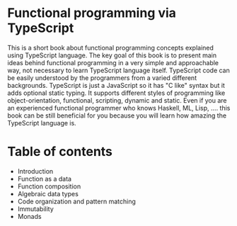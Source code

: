 # Functional programming via TypeScript

This is a short book about  functional programming concepts explained using TypeScript language. The key goal of this book is to present main ideas behind functional programming in a very simple and approachable way, not necessary to learn TypeScript language itself. TypeScript code can be easily understood by the programmers from a varied different backgrounds. TypeScript is just a JavaScript so it has "C like" syntax but it adds optional static typing. It supports different styles of programming like object-orientation, functional, scripting, dynamic and static. Even if you are an experienced functional programmer who knows Haskell, ML, Lisp, .... this book can be still beneficial for you because you will learn how amazing the TypeScript language is.

# Table of contents

- Introduction
- Function as a data
- Function composition
- Algebraic data types
- Code organization and pattern matching
- Immutability
- Monads

